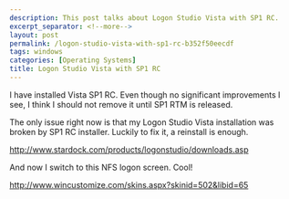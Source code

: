 ```yaml
---
description: This post talks about Logon Studio Vista with SP1 RC.
excerpt_separator: <!--more-->
layout: post
permalink: /logon-studio-vista-with-sp1-rc-b352f50eecdf
tags: windows
categories: [Operating Systems]
title: Logon Studio Vista with SP1 RC
---
```

I have installed Vista SP1 RC. Even though no significant improvements I see, I think I should not remove it until SP1 RTM is released.

The only issue right now is that my Logon Studio Vista installation was broken by SP1 RC installer. Luckily to fix it, a reinstall is enough.

http://www.stardock.com/products/logonstudio/downloads.asp

And now I switch to this NFS logon screen. Cool!

http://www.wincustomize.com/skins.aspx?skinid=502&libid=65
<!--more-->